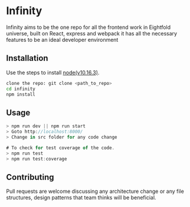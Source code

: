 # Infinity

Infinity aims to be the one repo for all the frontend work in Eightfold universe, built on React, express and webpack it has all the necessary features to be an ideal developer environment

## Installation

Use the steps to install [node(v10.16.3)](https://nodejs.org/en/).

```bash
clone the repo: git clone <path_to_repo>
cd infinity
npm install
```

## Usage

```javascript
> npm run dev || npm run start
> Goto http://localhost:8000/
> Change in src folder for any code change
```

```javascript
# To check for test coverage of the code.
> npm run test
> npm run test:coverage
```

## Contributing

Pull requests are welcome discussing any architecture change or any file structures, design patterns that team thinks will be beneficial.
